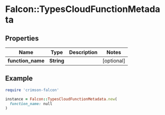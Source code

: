 # Falcon::TypesCloudFunctionMetadata

## Properties

| Name | Type | Description | Notes |
| ---- | ---- | ----------- | ----- |
| **function_name** | **String** |  | [optional] |

## Example

```ruby
require 'crimson-falcon'

instance = Falcon::TypesCloudFunctionMetadata.new(
  function_name: null
)
```

